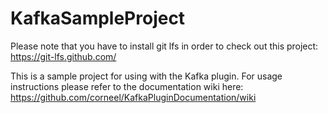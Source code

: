 # KafkaSampleProject

Please note that you have to install git lfs in order to check out this project: https://git-lfs.github.com/

This is a sample project for using with the Kafka plugin. For usage instructions please refer to the documentation wiki here:
https://github.com/corneel/KafkaPluginDocumentation/wiki
